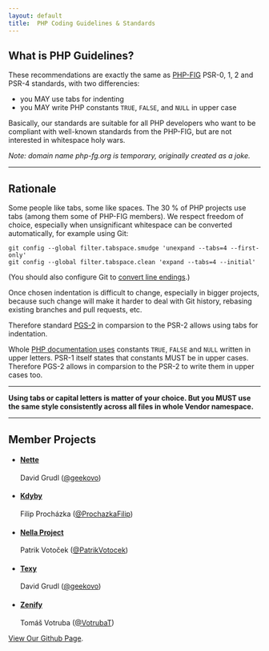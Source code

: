 ```yaml
---
layout: default
title:  PHP Coding Guidelines & Standards
---
```


What is PHP Guidelines?
-----------------------

These recommendations are exactly the same as [PHP-FIG] PSR-0, 1, 2 and PSR-4 standards, with two differencies:

- you MAY use tabs for indenting
- you MAY write PHP constants `TRUE`, `FALSE`, and `NULL` in upper case

Basically, our standards are suitable for all PHP developers who want to be compliant
with well-known standards from the PHP-FIG, but are not interested in whitespace holy wars.

*Note: domain name php-fg.org is temporary, originally created as a joke.*

<hr>

Rationale
---------

Some people like tabs, some like spaces. The 30 % of PHP projects use tabs (among them some of PHP-FIG
members). We respect freedom of choice, especially when unsignificant whitespace can be converted
automatically, for example using Git:

```
git config --global filter.tabspace.smudge 'unexpand --tabs=4 --first-only'
git config --global filter.tabspace.clean 'expand --tabs=4 --initial'
```

(You should also configure Git to [convert line endings](https://help.github.com/articles/dealing-with-line-endings).)

Once chosen indentation is difficult to change, especially in bigger
projects, because such change will make it harder to deal with Git history, rebasing existing
branches and pull requests, etc.

Therefore standard [PGS-2](accepted/PGS-2-coding-style-guide.md) in comparsion to
the PSR-2 allows using tabs for indentation.

Whole [PHP documentation uses](http://php.net/manual/en/types.comparisons.php)
constants `TRUE`, `FALSE` and `NULL` written in upper letters. PSR-1 itself
states that constants MUST be in upper cases. Therefore PGS-2 allows in comparsion
to the PSR-2 to write them in upper cases too.

----

**Using tabs or capital letters is matter of your choice. But you MUST use the same
style consistently across all files in whole Vendor namespace.**

---

Member Projects
---------------

<ul id="members">
    <li>
        <h4><a target="_blank" href="http://nette.org">Nette</a></h4>
        David Grudl (<a href="http://twitter.com/geekovo">@geekovo</a>)
    </li>
    <li>
        <h4><a target="_blank" href="https://kdyby.org">Kdyby</a></h4>
        Filip Procházka (<a href="https://twitter.com/ProchazkaFilip">@ProchazkaFilip</a>)
    </li>
    <li>
        <h4><a target="_blank" href="http://nella-project.org">Nella Project</a></h4>
        Patrik Votoček (<a href="http://twitter.com/PatrikVotocek">@PatrikVotocek</a>)
    </li>
    <li>
        <h4><a target="_blank" href="http://texy.info">Texy</a></h4>
        David Grudl (<a href="http://twitter.com/geekovo">@geekovo</a>)
    </li>
    <li>
        <h4><a target="_blank" href="https://github.com/Zenify">Zenify</a></h4>
        Tomáš Votruba (<a href="http://twitter.com/VotrubaT">@VotrubaT</a>)
    </li>
</ul>

[View Our Github Page](https://github.com/php-guidelines/standards).

[PHP-FIG]: http://www.php-fig.org
